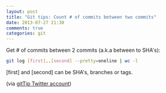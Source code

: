 ```yaml
---
layout: post
title: "Git tips: Count # of commits between two commits"
date: 2013-07-27 21:30
comments: true
categories: git
---
```

Get # of commits between 2 commits (a.k.a between to SHA's):

``` bash
git log [first]..[second] --pretty=oneline | wc -l
```

[first] and [second] can be SHA's, branches or tags.

(via [gitTip Twitter account](https://twitter.com/GitHints/status/220223510491037696))